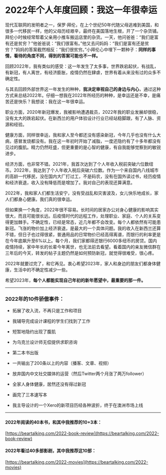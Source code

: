 # 2022年个人年度回顾：我这一年很幸运

现代互联网的发明者之一，保罗·拜伦，在上个世纪50年代随父母逃难到美国，和很多一代移民一样，他的父母历经艰辛，最终在美国落地生根，开了一个杂货铺。拜伦小时候经常帮着父亲用小推车搬运店里的杂货。一天，他问爸爸：“我们是富有还是贫穷？”他爸爸说：“我们很富有。”他又去问妈妈：“我们是富有还是贫穷？”妈妈的答案截然相反：“我们很贫穷。”小拜伦心中埋下一颗种子：**同样的事情，看待的角度不同，得到的答案可能也不一样。**

回顾2022年，我有类似的感受：这一年发生了太多事，世界跌宕起伏，有战乱，有新冠，有人离世，有经济膨胀，疫情仍然在肆虐，世界有着从来没有过的众多不确定性。

与其去回顾外部世界这一年发生的种种，**我决定审视自己的身边与内心**，通过这种方式来总结2022年。仔细一想我在2022年所经历的种种，是幸运还是不幸，是痛苦还是快乐？我想说：我在这一年很幸运。

职业方面，2020年新冠爆发，我被影响遭遇裁员，2022年我的职业发展却很稳，没有太大的跌宕起伏。在新西兰的用户体验设计行业已经站稳脚跟，有了人脉、资源和经验。

健康方面，同样很幸运，我和家人至今都还没有感染新冠，今年几乎也没有什么大病，感冒发烧都没有。我在这一年初时开始了减脂，一度还隐约有了十多年都没有见过的腹肌。精力仍然旺盛，但更重要的是心智的健康，有自我能够觉察到的敏锐进步。

经济方面，也非常不错。2021年，我首次达到了个人年收入税前突破六位数纽币。2022年，我达到了个人年收入税后突破六位数。作为一个来自国内八线城市的高龄一代移民，没在国内大厂打过工，不是码农，没有在国外读过书，经历疫情和经济衰退，收入没有降低而是增加了。我对自己的表现还算满意。

2022年，我和家人们都生活安宁，没有受战乱和灾害波及，女儿快乐地成长，家人们都身心健康。我们真的很幸运。

但如果换一个角度，2022年很不容易。长时间的居家办公对身心健康的影响其实很大，而且可能很长远。后疫情时代的远程工作，处理职业、家庭、个人的关系变得更加棘手。不确定性，已经是常态，近几年都不会改变。每个人都依然有可能患新冠。飞涨的物价加上经济衰退，是最大的一个具体问题。我的收入在新西兰还算不错，但日子也过得很紧，普通用品的日常物价已经高得离谱，而银行的利率更是在今年底飙升至6%以上。每个月，我们家都得还银行6000多纽币的房贷。国内疫情持续，家中年长的长辈今年离世，也无法前去看望。看着国内的亲友微信群在三年后的今天，转发的帖子主题仍然是如何预防新冠，就觉得很难受，很心疼。

2022年就要过完了，和它再见。衷心希望2023年，家人和身边的朋友们都身体健康，生活中的不确定性减少一些。

希望2023年，**每个人都能实现自己年初的新年愿望中，最重要的那一件。**

---

### 2022年的10件骄傲事件：

* 拓展了收入流，不再只是工作和项目
    
* 我辅导完成设计课程的学生们找到了工作
    
* 短暂地隐约出现了腹肌
    
* 为乌克兰设计师无偿提供求职咨询
    
* 第二本书出版
    
* 一共输出了200条以上的内容（播客、文章、视频）
    
* 放弃国内中文社交媒体的运营（然后Twitter两个月涨了两万follower）
    
* 全家人身体健康，居然还没有得过新冠
    
* 画完了三本速写本
    
* 我主导设计的一个Xero的新项目历经各种波折，终于在澳洲市场上线
    

---

#### 2022年阅读的40本书，和其中我推荐的10+3本：

[https://beartalking.com/2022-book-review](https://beartalking.com/2022-book-review)

#### 2022年看过40多部影剧，其中我推荐这10部：

[https://beartalking.com/2022-movies](https://beartalking.com/2022-movies)